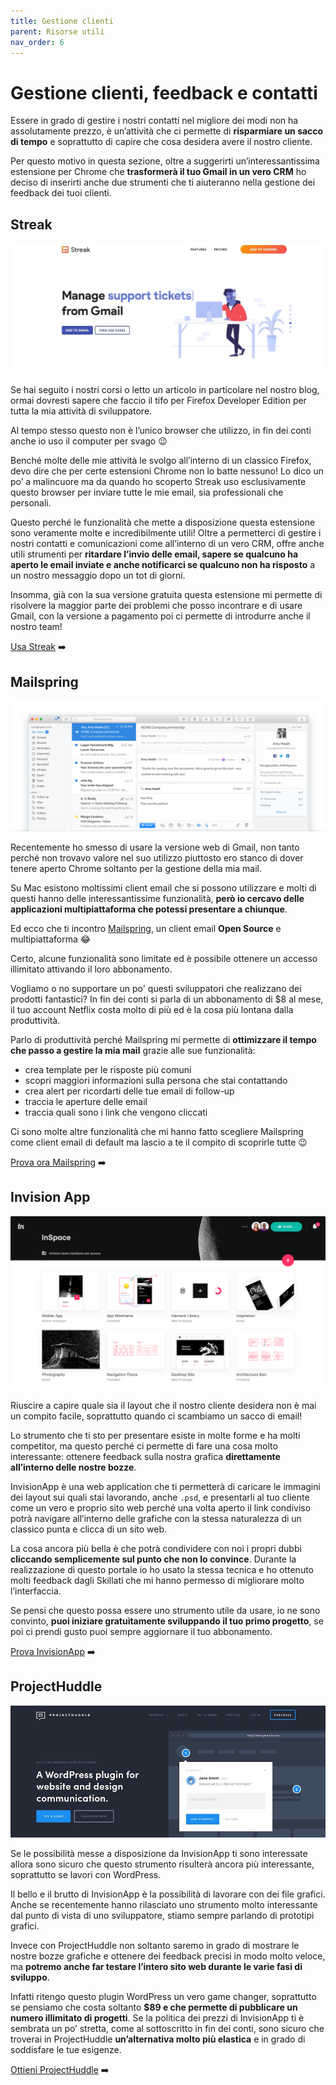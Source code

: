 ```yaml
---
title: Gestione clienti
parent: Risorse utili
nav_order: 6
---
```


# Gestione clienti, feedback e contatti
Essere in grado di gestire i nostri contatti nel migliore dei modi non ha assolutamente prezzo, è un’attività che ci permette di **risparmiare un sacco di tempo** e soprattutto di capire che cosa desidera avere il nostro cliente.

Per questo motivo in questa sezione, oltre a suggerirti un’interessantissima estensione per Chrome che **trasformerà il tuo Gmail in un vero CRM** ho deciso di inserirti anche due strumenti che ti aiuteranno nella gestione dei feedback dei tuoi clienti.

## Streak
![Streak](images/streak.jpg)

Se hai seguito i nostri corsi o letto un articolo in particolare nel nostro blog, ormai dovresti sapere che faccio il tifo per Firefox Developer Edition per tutta la mia attività di sviluppatore.

Al tempo stesso questo non è l’unico browser che utilizzo, in fin dei conti anche io uso il computer per svago 😉

Benché molte delle mie attività le svolgo all’interno di un classico Firefox, devo dire che per certe estensioni Chrome non lo batte nessuno! Lo dico un po’ a malincuore ma da quando ho scoperto Streak uso esclusivamente questo browser per inviare tutte le mie email, sia professionali che personali.

Questo perché le funzionalità che mette a disposizione questa estensione sono veramente molte e incredibilmente utili! Oltre a permetterci di gestire i nostri contatti e comunicazioni come all’interno di un vero CRM, offre anche utili strumenti per **ritardare l’invio delle email, sapere se qualcuno ha aperto le email inviate e anche notificarci se qualcuno non ha risposto** a un nostro messaggio dopo un tot di giorni.

Insomma, già con la sua versione gratuita questa estensione mi permette di risolvere la maggior parte dei problemi che posso incontrare e di usare Gmail, con la versione a pagamento poi ci permette di introdurre anche il nostro team!

[Usa Streak](https://skillsandmore.org/streak) :arrow_right:

## Mailspring
![Mailspring](images/mailspring.png)

Recentemente ho smesso di usare la versione web di Gmail, non tanto perché non trovavo valore nel suo utilizzo piuttosto ero stanco di dover tenere aperto Chrome soltanto per la gestione della mia mail.

Su Mac esistono moltissimi client email che si possono utilizzare e molti di questi hanno delle interessantissime funzionalità, **però io cercavo delle applicazioni multipiattaforma che potessi presentare a chiunque**.

Ed ecco che ti incontro [Mailspring](https://getmailspring.com/), un client email **Open Source** e multipiattaforma :joy:

Certo, alcune funzionalità sono limitate ed è possibile ottenere un accesso illimitato attivando il loro abbonamento. 

Vogliamo o no supportare un po' questi sviluppatori che realizzano dei prodotti fantastici? In fin dei conti si parla di un abbonamento di $8 al mese, il tuo account Netflix costa molto di più ed è la cosa più lontana dalla produttività.

Parlo di produttività perché Mailspring mi permette di **ottimizzare il tempo che passo a gestire la mia mail** grazie alle sue funzionalità:
* crea template per le risposte più comuni
* scopri maggiori informazioni sulla persona che stai contattando
* crea alert per ricordarti delle tue email di follow-up
* traccia le aperture delle email
* traccia quali sono i link che vengono cliccati

Ci sono molte altre funzionalità che mi hanno fatto scegliere Mailspring come client email di default ma lascio a te il compito di scoprirle tutte :wink:

[Prova ora Mailspring](https://getmailspring.com/) :arrow_right:

## Invision App
![InvisionApp](images/invisionapp.png)

Riuscire a capire quale sia il layout che il nostro cliente desidera non è mai un compito facile, soprattutto quando ci scambiamo un sacco di email!

Lo strumento che ti sto per presentare esiste in molte forme e ha molti competitor, ma questo perché ci permette di fare una cosa molto interessante: ottenere feedback sulla nostra grafica **direttamente all’interno delle nostre bozze**.

InvisionApp è una web application che ti permetterà di caricare le immagini dei layout sui quali stai lavorando, anche `.psd`, e presentarli al tuo cliente come un vero e proprio sito web perché una volta aperto il link condiviso potrà navigare all’interno delle grafiche con la stessa naturalezza di un classico punta e clicca di un sito web.

La cosa ancora più bella è che potrà condividere con noi i propri dubbi **cliccando semplicemente sul punto che non lo convince**. Durante la realizzazione di questo portale io ho usato la stessa tecnica e ho ottenuto molti feedback dagli Skillati che mi hanno permesso di migliorare molto l’interfaccia.

Se pensi che questo possa essere uno strumento utile da usare, io ne sono convinto, **puoi iniziare gratuitamente sviluppando il tuo primo progetto**, se poi ci prendi gusto puoi sempre aggiornare il tuo abbonamento.

[Prova InvisionApp](https://www.invisionapp.com/) :arrow_right:

## ProjectHuddle
![ProjectHuddle](images/projecthuddle.jpg)

Se le possibilità messe a disposizione da InvisionApp ti sono interessate allora sono sicuro che questo strumento risulterà ancora più interessante, soprattutto se lavori con WordPress.

Il bello e il brutto di InvisionApp è la possibilità di lavorare con dei file grafici. Anche se recentemente hanno rilasciato uno strumento molto interessante dal punto di vista di uno sviluppatore, stiamo sempre parlando di prototipi grafici.

Invece con ProjectHuddle non soltanto saremo in grado di mostrare le nostre bozze grafiche e ottenere dei feedback precisi in modo molto veloce, ma **potremo anche far testare l’intero sito web durante le varie fasi di sviluppo**.

Infatti ritengo questo plugin WordPress un vero game changer, soprattutto se pensiamo che costa soltanto **$89 e che permette di pubblicare un numero illimitato di progetti**. Se la politica dei prezzi di InvisionApp ti è sembrata un po’ stretta, come al sottoscritto in fin dei conti, sono sicuro che troverai in ProjectHuddle **un’alternativa molto più elastica** e in grado di soddisfare le tue esigenze.

[Ottieni ProjectHuddle](http://skillsandmore.org/projecthuddle) :arrow_right:
